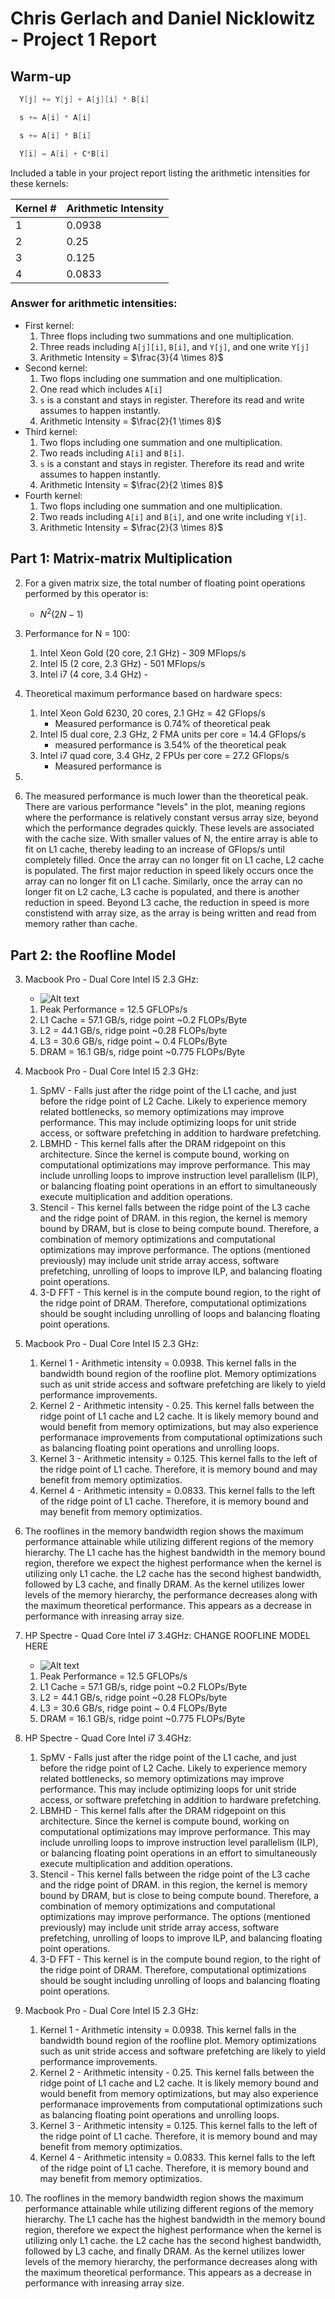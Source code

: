 # Chris Gerlach and Daniel Nicklowitz - Project 1 Report 

## Warm-up

```C
  Y[j] += Y[j] + A[j][i] * B[i]
```

```C
  s += A[i] * A[i]
```

```C
  s += A[i] * B[i]
```

```C
  Y[i] = A[i] + C*B[i]
```

Included a table in your project report listing the arithmetic intensities for these kernels:

| Kernel # | Arithmetic Intensity | 
| -------- | -------- | 
|  1   | 0.0938  | 
|  2   | 0.25  |
|  3   | 0.125   |
|  4   | 0.0833  |


### Answer for arithmetic intensities:

* First kernel:
  1. Three flops including two summations and one multiplication.
  2. Three reads including `A[j][i]`, `B[i]`, and `Y[j]`, and one write `Y[j]`
  3. Arithmetic Intensity = $\frac{3}{4 \times 8}$
* Second kernel:
  1. Two flops including one summation and one multiplication.
  2. One read which includes `A[i]`
  3. `s` is a constant and stays in register. Therefore its read and write assumes to happen instantly.
  4. Arithmetic Intensity = $\frac{2}{1 \times 8}$
* Third kernel:
  1. Two flops including one summation and one multiplication.
  2. Two reads including `A[i]` and `B[i]`.
  3. `s` is a constant and stays in register. Therefore its read and write assumes to happen instantly.
  4. Arithmetic Intensity = $\frac{2}{2 \times 8}$
* Fourth kernel:
  1. Two flops including one summation and one multiplication.
  2. Two reads including `A[i]` and `B[i]`, and one write including `Y[i]`.
  3. Arithmetic Intensity = $\frac{2}{3 \times 8}$

## Part 1: Matrix-matrix Multiplication

2. For a given matrix size, the total number of floating point operations performed by this operator is: 
    - $N^2 (2N - 1)$

3.  Performance for N = 100:
    1.  Intel Xeon Gold (20 core, 2.1 GHz) - 309 MFlops/s
    2.  Intel I5 (2 core, 2.3 GHz) - 501 MFlops/s
    3.  Intel i7 (4 core, 3.4 GHz) - 

4. Theoretical maximum performance based on hardware specs:
    1. Intel Xeon Gold 6230, 20 cores, 2.1 GHz = 42 GFlops/s
        - Measured performance is 0.74% of theoretical peak
    2. Intel I5 dual core, 2.3 GHz, 2 FMA units per core = 14.4 GFlops/s 
        - measured performance is 3.54% of the theoretical peak
    3. Intel i7 quad core, 3.4 GHz, 2 FPUs per core = 27.2 GFlops/s
        - Measured performance is 
5. 

6. The measured performance is much lower than the theoretical peak. There are various performance "levels" in the plot, meaning regions where the performance is relatively constant versus array size, beyond which the performance degrades quickly. These levels are associated with the cache size. With smaller values of N, the entire array is able to fit on L1 cache, thereby leading to an increase of GFlops/s until completely filled. Once the array can no longer fit on L1 cache, L2 cache is populated. The first major reduction in speed likely occurs once the array can no longer fit on L1 cache. Similarly, once the array can no longer fit on L2 cache, L3 cache is populated, and there is another reduction in speed. Beyond L3 cache, the reduction in speed is more constistend with array size, as the array is being written and read from memory rather than cache. 
 

 ## Part 2: the Roofline Model 
 3. Macbook Pro - Dual Core Intel I5 2.3 GHz: 
    -   ![Alt text](image.png)
    1. Peak Performance = 12.5 GFLOPs/s
    2. L1 Cache = 57.1 GB/s, ridge point ~0.2 FLOPs/Byte
    3. L2 = 44.1 GB/s, ridge point ~0.28 FLOPs/byte
    4. L3 = 30.6 GB/s, ridge point ~ 0.4 FLOPs/Byte 
    5. DRAM = 16.1 GB/s, ridge point ~0.775 FLOPs/Byte 
    
 4. Macbook Pro - Dual Core Intel I5 2.3 GHz:
    1. SpMV - Falls just after the ridge point of the L1 cache, and just before the ridge point of L2 Cache. Likely to experience memory related bottlenecks, so memory optimizations may improve performance. This may include optimizing loops for unit stride access, or software prefetching in addition to hardware prefetching. 
    2. LBMHD - This kernel falls after the DRAM ridgepoint on this architecture. Since the kernel is compute bound, working on computational optimizations may improve performance. This may include unrolling loops to improve instruction level parallelism (ILP), or balancing floating point operations in an effort to simultaneously execute multiplication and addition operations. 
    3. Stencil - This kernel falls between the ridge point of the L3 cache and the ridge point of DRAM. in this region, the kernel is memory bound by DRAM, but is close to being compute bound. Therefore, a combination of memory optimizations and computational optimizations may improve performance. The options (mentioned previously) may include unit stride array access, software prefetching, unrolling of loops to improve ILP, and balancing floating point operations. 
    4. 3-D FFT - This kernel is in the compute bound region, to the right of the ridge point of DRAM. Therefore, computational optimizations should be sought including unrolling of loops and balancing floating point operations. 
 5. Macbook Pro - Dual Core Intel I5 2.3 GHz:
    1. Kernel 1 - Arithmetic intensity = 0.0938. This kernel falls in the bandwidth bound region of the roofline plot. Memory optimizations such as unit stride access and software prefetching are likely to yield performance improvements. 
    2. Kernel 2 - Arithmetic intensity  - 0.25. This kernel falls between the ridge point of L1 cache and L2 cache. It is likely memory bound and would benefit from memory optimizations, but may also experience performanace improvements from computational optimizations such as balancing floating point operations and unrolling loops. 
    3. Kernel 3 - Arithmetic intensity  = 0.125. This kernel falls to the left of the ridge point of L1 cache. Therefore, it is memory bound and may benefit from memory optimizatios. 
    4. Kernel 4 - Arithmetic intensity = 0.0833. This kernel falls to the left of the ridge point of L1 cache. Therefore, it is memory bound and may benefit from memory optimizatios. 
 6. The rooflines in the memory bandwidth region shows the maximum performance attainable while utilizing different regions of the memory hierarchy. The L1 cache has the highest bandwidth in the memory bound region, therefore we expect the highest performance when the kernel is utilizing only L1 cache. the L2 cache has the second highest bandwidth, followed by L3 cache, and finally DRAM. As the kernel utilizes lower levels of the memory hierarchy, the performance decreases along with the maximum theoretical performance. This appears as a decrease in performance with inreasing array size. 

3. HP Spectre - Quad Core Intel i7 3.4GHz: 
CHANGE ROOFLINE MODEL HERE
    -   ![Alt text](image.png)
    1. Peak Performance = 12.5 GFLOPs/s
    2. L1 Cache = 57.1 GB/s, ridge point ~0.2 FLOPs/Byte
    3. L2 = 44.1 GB/s, ridge point ~0.28 FLOPs/byte
    4. L3 = 30.6 GB/s, ridge point ~ 0.4 FLOPs/Byte 
    5. DRAM = 16.1 GB/s, ridge point ~0.775 FLOPs/Byte 
    
 4. HP Spectre - Quad Core Intel i7 3.4GHz: 
    1. SpMV - Falls just after the ridge point of the L1 cache, and just before the ridge point of L2 Cache. Likely to experience memory related bottlenecks, so memory optimizations may improve performance. This may include optimizing loops for unit stride access, or software prefetching in addition to hardware prefetching. 
    2. LBMHD - This kernel falls after the DRAM ridgepoint on this architecture. Since the kernel is compute bound, working on computational optimizations may improve performance. This may include unrolling loops to improve instruction level parallelism (ILP), or balancing floating point operations in an effort to simultaneously execute multiplication and addition operations. 
    3. Stencil - This kernel falls between the ridge point of the L3 cache and the ridge point of DRAM. in this region, the kernel is memory bound by DRAM, but is close to being compute bound. Therefore, a combination of memory optimizations and computational optimizations may improve performance. The options (mentioned previously) may include unit stride array access, software prefetching, unrolling of loops to improve ILP, and balancing floating point operations. 
    4. 3-D FFT - This kernel is in the compute bound region, to the right of the ridge point of DRAM. Therefore, computational optimizations should be sought including unrolling of loops and balancing floating point operations. 
 5. Macbook Pro - Dual Core Intel I5 2.3 GHz:
    1. Kernel 1 - Arithmetic intensity = 0.0938. This kernel falls in the bandwidth bound region of the roofline plot. Memory optimizations such as unit stride access and software prefetching are likely to yield performance improvements. 
    2. Kernel 2 - Arithmetic intensity  - 0.25. This kernel falls between the ridge point of L1 cache and L2 cache. It is likely memory bound and would benefit from memory optimizations, but may also experience performanace improvements from computational optimizations such as balancing floating point operations and unrolling loops. 
    3. Kernel 3 - Arithmetic intensity  = 0.125. This kernel falls to the left of the ridge point of L1 cache. Therefore, it is memory bound and may benefit from memory optimizatios. 
    4. Kernel 4 - Arithmetic intensity = 0.0833. This kernel falls to the left of the ridge point of L1 cache. Therefore, it is memory bound and may benefit from memory optimizatios. 
 6. The rooflines in the memory bandwidth region shows the maximum performance attainable while utilizing different regions of the memory hierarchy. The L1 cache has the highest bandwidth in the memory bound region, therefore we expect the highest performance when the kernel is utilizing only L1 cache. the L2 cache has the second highest bandwidth, followed by L3 cache, and finally DRAM. As the kernel utilizes lower levels of the memory hierarchy, the performance decreases along with the maximum theoretical performance. This appears as a decrease in performance with inreasing array size. 

